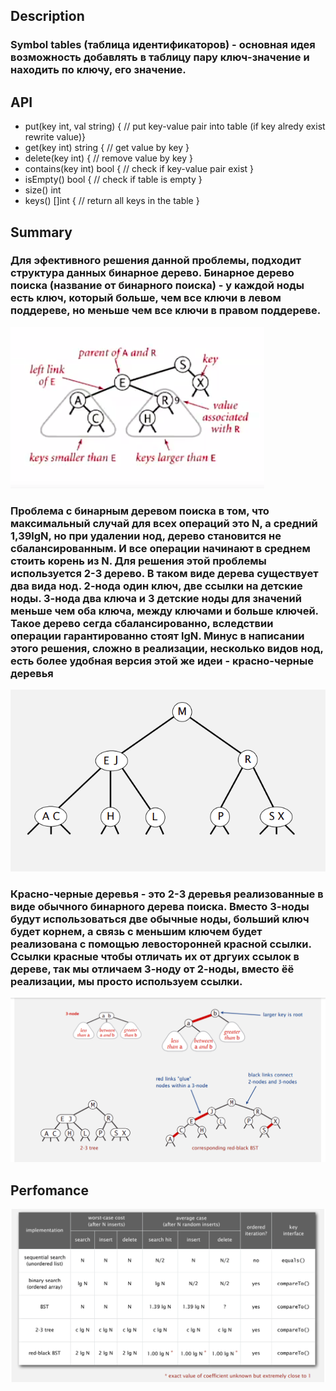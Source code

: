 
## Description 
    
### Symbol tables (таблица идентификаторов) - основная идея возможность добавлять в таблицу пару ключ-значение и находить по ключу, его значение.

## API
- put(key int, val string) { // put key-value pair into table (if key alredy exist rewrite value)}
- get(key int) string { // get value by key }      
- delete(key int) { // remove value by key }      
- contains(key int) bool { // check if key-value pair exist  }
- isEmpty() bool { // check if table is empty }
- size() int      
- keys() []int { // return all keys in the table }      
## Summary
    
### Для эфективного решения данной проблемы, подходит структура данных бинарное дерево. Бинарное дерево поиска (название от бинарного поиска) - у каждой ноды есть ключ, который больше, чем все ключи в левом поддереве, но меньше чем все ключи в правом поддереве.

![](/images/BST.png)

### Проблема с бинарным деревом поиска в том, что максимальный случай для всех операций это N, а средний 1,39lgN, но при удалении нод, дерево становится не сбалансированным. И все операции начинают в среднем стоить корень из N. Для решения этой проблемы используется 2-3 дерево. В таком виде дерева существует два вида нод. 2-нода один ключ, две ссылки на детские ноды. 3-нода два ключа и 3 детские ноды для значений меньше чем оба ключа, между ключами и больше ключей. Такое дерево сегда сбалансированно, вследствии операции гарантированно стоят lgN. Минус в написании этого решения, сложно в реализации, несколько видов нод, есть более удобная версия этой же идеи - красно-черные деревья

![](/images/23T.png)

### Красно-черные деревья - это 2-3 деревья реализованные в виде обычного бинарного дерева поиска. Вместо 3-ноды будут использоваться две обычные ноды, больший ключ будет корнем, а связь с меньшим ключем будет реализована с помощью левосторонней красной ссылки. Ссылки красные чтобы отличать их от дргуих ссылок в дереве, так мы отличаем 3-ноду от 2-ноды, вместо ёё реализации, мы просто используем ссылки.

![](/images/BRT.png)
## Perfomance

![](/images/TreePerformance.png)

